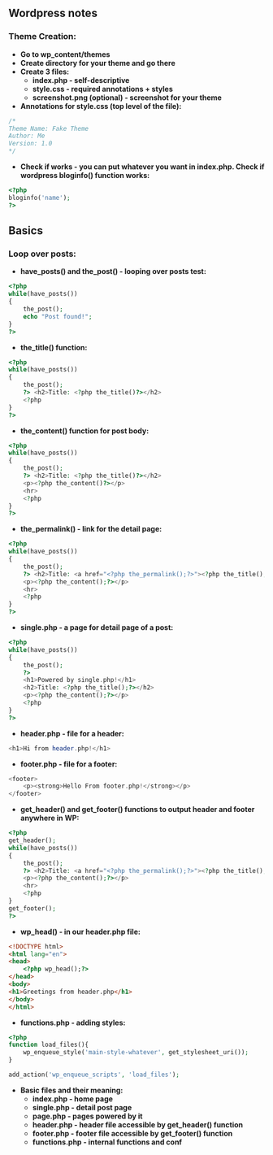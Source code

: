 ## Wordpress notes
### Theme Creation:
- **Go to wp_content/themes**
- **Create directory for your theme and go there**
- **Create 3 files:**
    - **index.php - self-descriptive**
    - **style.css - required annotations + styles**
    - **screenshot.png (optional) - screenshot for your theme**
- **Annotations for style.css (top level of the file):**
```css
/* 
Theme Name: Fake Theme
Author: Me
Version: 1.0
*/
```
- **Check if works - you can put whatever you want in index.php. Check if wordpress bloginfo() function works:**
```php
<?php
bloginfo('name');
?>
```
## Basics
### Loop over posts:
- **have_posts() and the_post() - looping over posts test:**
```php
<?php
while(have_posts())
{
    the_post(); 
    echo "Post found!";
}
?>
```
- **the_title() function:**
```php
<?php
while(have_posts())
{
    the_post(); 
    ?> <h2>Title: <?php the_title()?></h2>
    <?php
}
?>
```
- **the_content() function for post body:**
```php
<?php
while(have_posts())
{
    the_post(); 
    ?> <h2>Title: <?php the_title()?></h2>
    <p><?php the_content()?></p>
    <hr>
    <?php
}
?>
```
- **the_permalink() - link for the detail page:**
```php
<?php
while(have_posts())
{
    the_post(); 
    ?> <h2>Title: <a href="<?php the_permalink();?>"><?php the_title();?></a></h2>
    <p><?php the_content();?></p>
    <hr>
    <?php
}
?>
```
- **single.php - a page for detail page of a post:**
```php
<?php
while(have_posts())
{
    the_post(); 
    ?> 
    <h1>Powered by single.php!</h1>
    <h2>Title: <?php the_title();?></h2>
    <p><?php the_content();?></p>
    <?php
}
?>
```
- **header.php - file for a header:**
```php
<h1>Hi from header.php!</h1>
```
- **footer.php - file for a footer:**
```php
<footer>
    <p><strong>Hello From footer.php!</strong></p>
</footer>
```
- **get_header() and get_footer() functions to output header and footer anywhere in WP:**
```php
<?php
get_header();
while(have_posts())
{
    the_post(); 
    ?> <h2>Title: <a href="<?php the_permalink();?>"><?php the_title();?></a></h2>
    <p><?php the_content();?></p>
    <hr>
    <?php
}
get_footer();
?>
```
- **wp_head() - in our header.php file:**
```html
<!DOCTYPE html>
<html lang="en">
<head>
    <?php wp_head();?>
</head>
<body>
<h1>Greetings from header.php</h1>
</body>
</html>
```
- **functions.php - adding styles:**
```php
<?php 
function load_files(){
    wp_enqueue_style('main-style-whatever', get_stylesheet_uri());
}

add_action('wp_enqueue_scripts', 'load_files');
```

- **Basic files and their meaning:**
    - **index.php - home page**
    - **single.php - detail post page**
    - **page.php - pages powered by it**
    - **header.php - header file accessible by get_header() function**
    - **footer.php - footer file accessible by get_footer() function**
    - **functions.php - internal functions and conf**